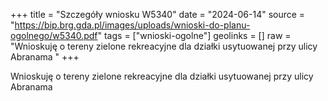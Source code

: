 +++
title = "Szczegóły wniosku W5340"
date = "2024-06-14"
source = "https://bip.brg.gda.pl/images/uploads/wnioski-do-planu-ogolnego/w5340.pdf"
tags = ["wnioski-ogolne"]
geolinks = []
raw = "Wnioskuję o tereny zielone rekreacyjne dla działki usytuowanej przy ulicy Abranama "
+++

Wnioskuję o tereny zielone rekreacyjne dla działki usytuowanej przy ulicy Abranama




